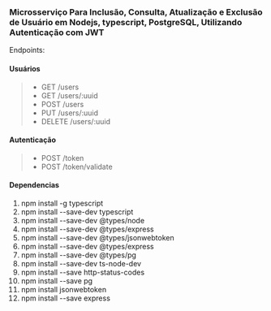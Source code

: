 ### Microsserviço Para Inclusão, Consulta, Atualização e Exclusão de Usuário em Nodejs, typescript, PostgreSQL, Utilizando Autenticação com JWT

Endpoints:
#### Usuários

   > - GET /users
   > - GET /users/:uuid
   > - POST /users
   > - PUT /users/:uuid
   > - DELETE /users/:uuid

#### Autenticação

   > - POST /token
   > - POST /token/validate

#### Dependencias
 1. npm install -g typescript
 2. npm install --save-dev typescript
 3. npm install --save-dev @types/node
 4. npm install --save-dev @types/express
 5. npm install --save-dev @types/jsonwebtoken
 6. npm install --save-dev @types/express
 7. npm install --save-dev @types/pg
 8. npm install --save-dev ts-node-dev
 9. npm install --save http-status-codes
10. npm install --save pg 
11. npm install jsonwebtoken
12. npm install --save express
